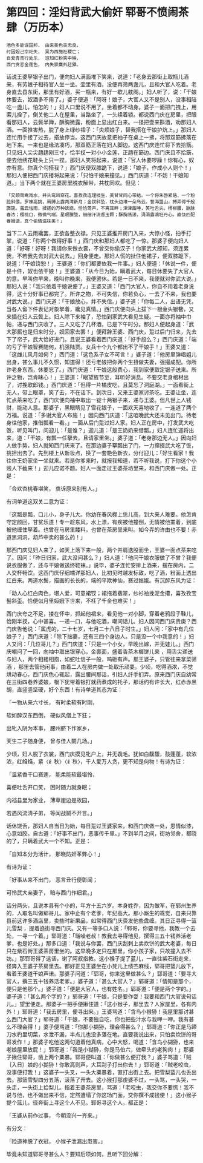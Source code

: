 第四回：淫妇背武大偷奸 郓哥不愤闹茶肆（万历本）
=====

    酒色多能误国邦， 由来美色丧忠良，
    纣因妲己宗祀失， 吴为西施社稷亡；
    自爱青青行处乐， 岂知红粉笑中殃，
    西门贪恋金莲色， 内失家麋外赶獐。

话说王婆拏银子出门，便向妇人满面堆下笑来，说道：「老身去那街上取瓶儿酒来，有劳娘子相待官人坐一坐。壶里有酒，没便再筛两盏儿，且和大官人吃着。老身直去县东街，那里有好酒，买一瓶来，有好一歇儿躭阁。」妇人听了，说：「干娘休要去，奴酒多不用了。」婆子便道：「阿呀！娘子，大官人又不是别人，没事相陪吃一盏儿，怕怎的！」妇人口里说不用了，坐着都不动身。婆子一面把门拽上，用索儿拴了，倒关他二人在屋里，当路坐了，一头续着锁。都说西门庆在房里，把眼看那妇人，云鬓半亸，酥胸微露，粉面上显出红白来。一径把壶来斟酒，劝那妇人酒。一面推害热，脱了身上绿纱褶子：「央烦娘子，替我搭在干娘护炕上。」那妇人连忙用手接了过去，搭放停当。这西门庆故意把袖子在桌上一拂，将那双筯拂落在地下来。一来也是缘法凑巧，那双筯正落在妇人脚边。这西门庆连忙将下去拾筯。只见妇人尖尖趫趫刚三寸，恰半扠一对小小金莲，正趫在筯边。西门庆且不拾筯，便去他绣花鞋头上只一捏。那妇人笑将起来，说道：「官人休要啰躁！你有心，奴亦有意。你真个勾搭我？」西门庆便双膝跪下，说道：「娘子，作成小人则个！」那妇人便把西门庆搂将起来说：「只怕干娘来撞见。」西门庆道：「不妨！干娘知道。」当下两个就在王婆房里脱衣解带，共枕同欢。但见：

    「交颈鸳鸯戏水，并头鸾凤穿花。喜孜孜连理枝生，美甘甘同心带结。一个将朱唇紧贴，一个粉脸斜偎。罗袜高挑，肩膊上露两湾新月；金钗斜坠，枕头边堆一朵乌云。誓海盟山，搏弄得千般旖旎。羞云怯雨，揉搓的万种妖娆。恰恰莺声，不离耳畔；津津甜唾，笑吐舌尖。杨柳腰，脉脉春浓；樱桃口，微微气喘。星眼朦胧，细细汗流香玉颗；酥胸荡漾，涓涓露滴牡丹心。直饶匹配眷姻谐，真个偷情滋味美！」

当下二人云雨纔罢，正欲各整衣襟。只见王婆推开房门入来，大惊小怪，拍手打掌，说道：「你两个做得好事！」西门庆和那妇人都吃了一惊。那婆子便向妇人道：「好呀！好呀！我请你来做衣裳，不曾交你偷汉子！你家武大郎知，须连累我，不若我先去对武大说去。」回身便走。那妇人慌的扯住他裙子，便双膝跪下，说道：「干娘饶恕！」王婆道：「你们都要依我一件事。」妇人便道：「休说一件，便是十件，奴也依干娘！」王婆道：「从今日为始，瞒着武大，每日休要失了大官人的意。早叫你早来，晚叫你晚来，我便罢休。若是一日不来，我便就对你武大说。」那妇人说：「我只依着干娘说便了。」王婆又道：「西门大官人，你自不用着老身说得，这十分好事已都完了。所许之物，不可失信，你若负心，一去了不来，我也要对武大说。」西门庆道：「干娘放心，并不失信。」婆子道：「你每二人，出语无凭，当各人留下件表记对象拏着，纔见真情。」西门庆便向头上拔下一根金头银簪，又来插在妇人云鬓上。妇人除下来袖了，恐怕到家武大看见生疑。一面亦将袖中巾帕，递与西门庆收了。三人又吃了几杯酒，已是下午时分。那妇人便起身道：「武大那厮也是归来时分，奴回家去罢！」便拜辞王婆、西门庆，踅过后门归来，先去下了帘子，武大恰好进门。且说王婆看着西门庆道：「好手段么？」西门庆道：「端的亏了干娘智赛随何，机强陆贾。女兵十个九个都出不了干娘手！」王婆又道：「这雌儿风月如何？」西门道：「这色系子女不可言！」婆子道：「他房里弹唱姐儿出身，甚么事儿不久惯，知道得！还亏老娘把你两个生扭做夫妻，强撮成配。你所许老身东西，休要忘了。」西门庆道：「干娘这般费心，我到家便取定银子送来。所许之物，岂肯昧心！」王婆道：「眼望旌节至，耳听好消息。不要交老身棺材出了，讨挽歌郎钱。」西门庆道：「但得一片橘皮吃，且莫忘了洞庭湖。」一面看街上无人，带上眼罩，笑了去，不在话下。到次日，又来王婆家讨茶吃。王婆让坐，连忙点茶来吃了，西门庆便向袖中取出一锭十两银子来，递与王婆。但凡世上人钱财，能动人意。那婆子，黑眼睛见了雪花银子，一面欢天喜地收了，一连道了两个万福。说道：「多谢大官人布施！」因向西门庆道：「这咱晚武大还未见出门。待老身往他家，推借瓢看一看。」一面从后门踅过妇人家。妇人正在房中，打发武大吃饭，听见叫门，问迎儿：「是谁？」迎儿道：「是王奶奶来借瓢。」妇人连忙迎将出来，道：「干娘，有瓢一任拏去，且请家里坐。」婆子道：「老身那边无人。」因向妇人做手势，妇人就知西门庆来了。在那边婆子拏瓢出了门，一力撺掇武大吃了饭，挑担出去了。先到楼上从新妆点，换了一套艳色新衣，分付迎儿：「好生看家！我往你王奶家坐一坐就来。若是你爹来时，就报我知道，若不听我说，打下你这个小贱人下截来！」迎儿应诺不题。妇人一面走过王婆茶坊里来，和西门庆做一处。正是：

「合欢杏桃春堪笑， 衷诉原来别有人。」

有词单道这双关二意为证：

「这瓢是瓢，口儿小，身子儿大。你幼在春风棚上恁儿高，到大来人难要。他怎肯守定颜回，甘贫乐道！专一趁东风，水上漂，有疾被他撞倒，无情被他罣着，到底被他缠住拏着。也曾在马房里餧料，也曾在茶房里来叫。如今弄的许由也不要！赤道黑洞洞，葫芦中卖的甚么药！」

那西门庆见妇人来了，如天上落下来一般，两个并肩迭股而坐，王婆一面点茶来吃了。因问：「昨日归家，武大没问甚么？」妇人道：「他问干娘衣服做了不曾？我便说衣服做了，还与干娘做送终鞋袜。」说毕，婆子连忙安排上酒来，摆在房内，二人交杯畅饮。这西门庆仔细端详那妇人，比初见时越发标致，吃了酒，粉面上透出红白来。两道水鬓，描画的长长的，端的平欺神仙，赛过姮娥。有沉醉东风为证：

「动人心红白肉色，堪人爱，可意裙钗；裙拖着翡翠，纱衫袖挽泥金攥，喜孜孜宝髻斜歪。恰便似月里姮娥下世来，不枉了千金也难买！」

西门庆夸之不足，搂在怀中，抓起他裙来，看见他一对小脚，穿着老鸦段子鞋儿，恰刚半扠，心中甚喜。一递一口，与他吃酒，嘲问话儿。妇人因问西门庆贵庚？西门庆告他说：「属虎的，二十七岁，七月二十八日子时生。」妇人问：「家中有几位娘子？」西门庆道：「除下拙妻，还有三四个身边人。只是没一个中我意的！」妇人又问：「几位哥儿？」西门庆道：「只是一个小女，早晚出嫁，并无娃儿。」西门庆嘲问了一回，向袖中取出银穿心，金裹面，盛着香茶木樨饼儿来 ，用舌尖递送与妇人，两个相搂相抱，如蛇吐信子一般，呜砸有声。那王婆子，只管往来拿菜筛酒 ，那里去管他闲事，由着二人在房内做一处取乐顽耍。少顷，吃得酒浓，不觉烘动春心，西门庆色心辄起，露出腰间那话，引妇人纤手扪弄。原来西门庆自幼常在三街四巷养婆娘，根下犹带着银打就药煮成的托子，那话约有许长大，红赤赤黑胡，直竖竖坚硬，好个东西！有诗单道其态为证：

「一物从来六寸长， 有时柔软有时刚，

软如醉汉东西倒， 硬似风僧上下狂；

出牝入阴为本事， 腰州脐下作家乡，

天生二子随身便， 曾与佳人鬬几场。」

少顷，妇人脱了衣裳，西门庆摸见牝户上，并无毳毛。犹如白馥馥，鼓蓬蓬，软浓浓，红绉绉，紧〈纟秋〉〈纟秋〉，千人爱万人贪，更不知是何物！有诗为证：

「温紧香干口赛莲， 能柔能软最堪怜，

喜便吐舌开口笑， 困时随力就身眠；

内裆县里为家业， 薄草崖边是故园，

若遇风流清子弟， 等闻战鬬不开言。」

话休饶舌，那妇人自当日为始，每日踅过王婆家来，和西门庆做一处，恩情似漆，心意如胶。自古道：「好事不出门，恶事传千里。」不到半月之间，街坊邻舍，都晓的了，只瞒着武大一个不知。正是：

「自知本分为活计， 那晓防奸革弊心！」

有诗为证：

「好事从来不出门， 恶言丑行便彰闻；

可怜武大亲妻子， 暗与西门作细君。」

话分两头，且说本县有个小的，年方十五六岁。本身姓乔，因为做军，在郓州生养的，人取名叫做郓哥儿。家中止有个老爹，年纪高大。那小厮生的乖觉，自来只靠县前这许多酒店里，卖些时新果品，如常得西门庆赍发他些盘缠。其日正寻得一篮儿雪梨 ，提着遶街寻西门庆。又有一等多口人说：「郓哥，你要寻他，我教一个去处，一寻一个着。」郓哥道：「聒噪老叔！教我去寻得他见，撰得三五十钱养活老爹，也是好处。」那多口道：「我说与你罢，西门庆刮刺上卖炊饼的武大老婆，每日只在紫石街王婆茶房里坐的。这早晚多定只在那里，你小孩子家，只故撞入去不妨。」那郓哥得了这话，谢了阿叔指教。这小猴子提了蓝儿，一直往紫石街走来，径奔入王婆子茶房里去。都好正见王婆坐在小凳儿上绩苎麻线，郓哥把篮儿放下，看着王婆道干娘声诺。那婆子问道：「郓哥，你来这里做甚么？」郓哥道：「要寻大官人，撰三五十钱养活老爹。」婆子道：「甚么大官人？」郓哥道：「情知是那个，便只是他那个。」婆子道：「便是大官人，也有姓名。」郓哥道：「便是两个字的。」婆子道：「甚么两个字的？」郓哥道：「干娘，只是要作耍！我要和西门大官说句话儿。」望里便走。那婆子一把手便揪住道：「这小猴子，那里去？人家屋里，各有内外！」郓哥道：「我去房里，便寻出来。」王婆骂道：「含鸟小猴狲！我屋里那讨甚么西门大官？」郓哥道：「干娘，不要独自吃，你也把些汁水与我呷一呷。我有甚么不理会得！」婆子便骂道：「你那小猢狲，理会得甚么？」郓哥道：「你正是马蹄刀水杓里切菜，水泄不漏，半点儿也没多落在地。直要我说出来，只怕卖炊饼的哥哥发作！」那婆子吃他这两句道着他真病，心中大怒，喝道：「含鸟小猢狲，也来老娘屋里放屁！」郓哥道：「我是小猢狲，你是马伯六，做牵头的老狗肉！」那婆子揪住郓哥，凿上两个粟暴。郓哥便叫道：「你做甚么便打我？」婆子骂道：「贼｛入日｝娘的小猢狲！你敢高则声，大耳刮子打出你去！」郓哥道：「贼老咬虫，没事便打我！」这婆子一头叉，一头大粟暴着，直打出街上去。把雪梨蓝儿也丢出去。那篮雪梨四分五落，滚落了开去。这小猴打那虔婆不过，一头骂，一头哭，一头走，一头街上拾梨儿。指着王婆茶房里，骂道：「老咬虫，我交你不要慌！我不说与他，也不做出来不信，定然遭塌了你这场门面，交你撰不成钱使！」这小猴子提个篮儿，径奔街上寻这个人不见。郓哥寻这个人，都正是：

「王婆从前作过事， 今朝没兴一齐来。」

有分文：

「险道神脱了衣冠， 小猴子泄漏出患害。」

毕竟未知道郓哥寻甚么人？要知后项如何，且听下回分解：
